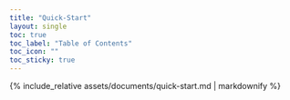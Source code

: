 ```yaml
---
title: "Quick-Start"
layout: single
toc: true
toc_label: "Table of Contents"
toc_icon: ""
toc_sticky: true
---
```


{% include_relative assets/documents/quick-start.md | markdownify %}